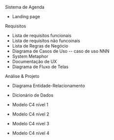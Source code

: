 Sistema de Agenda
- Landing page

Requisitos
- Lista de requisitos funcionais
- Lista de requisitos não funcoinais
- Lista de Regras de Negócio
- Diagrama de Casos de Uso
-- caso de uso NNN
- System Metaphor
- Documentação de UX
- Diagrama de Fluxo de Telas

Análise & Projeto
- Diagrama Entidade-Relacionamento
- Dicionário de Dados
- Modelo C4 nível 1
- Modelo C4 nível 2

- Modelo C4 nível 3

- Modelo C4 nível 4
